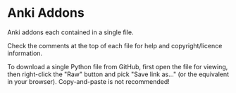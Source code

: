 # Anki Addons

Anki addons each contained in a single file.

Check the comments at the top of each file for help and copyright/licence information.

To download a single Python file from GitHub, first open the file for viewing, then right-click the "Raw" button and pick "Save link as..." (or the equivalent in your browser). Copy-and-paste is not recommended!

